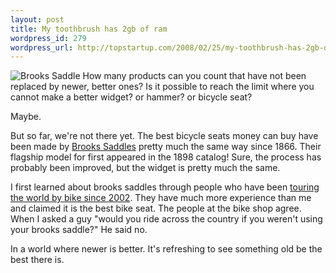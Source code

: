 ```yaml
--- 
layout: post
title: My toothbrush has 2gb of ram
wordpress_id: 279
wordpress_url: http://topstartup.com/2008/02/25/my-toothbrush-has-2gb-of-ram/
---
```

<img src='http://topstartup.com/wp-content/uploads/2008/02/brooks_saddle.jpg' alt='Brooks Saddle' />
How many products can you count that have not been replaced by newer, better ones? Is it possible to reach the limit where you cannot make a better widget? or hammer? or bicycle seat?

Maybe.<!--more-->

But so far, we're not there yet. The best bicycle seats money can buy have been made by <a href="http://brookssaddles.com">Brooks Saddles</a> pretty much the same way since 1866. Their flagship model for first appeared in the 1898 catalog! Sure, the process has probably been improved, but the widget is pretty much the same.

I first learned about brooks saddles through people who have been <a href="http://www.downtheroad.org/Equipment/Bike_Parts/bicycle_touring_saddles.htm">touring the world by bike since 2002</a>. They have much more experience than me and claimed it is the best bike seat. The people at the bike shop agree. When I asked a guy "would you ride across the country if you weren't using your brooks saddle?" He said no.

In a world where newer is better. It's refreshing to see something old be the best there is.
